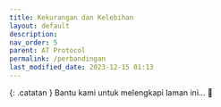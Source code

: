 ```yaml
---
title: Kekurangan dan Kelebihan
layout: default
description: 
nav_order: 5
parent: AT Protocol
permalink: /perbandingan
last_modified_date: 2023-12-15 01:13
---
```


{: .catatan }
Bantu kami untuk melengkapi laman ini... 🥺